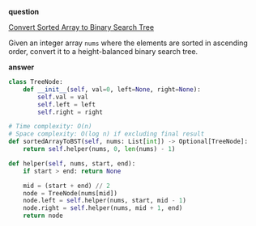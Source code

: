 **question**

<a href="https://leetcode.com/problems/convert-sorted-array-to-binary-search-tree/description" target="_blank">Convert Sorted Array to Binary Search Tree</a>

Given an integer array `nums` where the elements are sorted in ascending order, convert it to a height-balanced binary search tree.

**answer**

```py
class TreeNode:
    def __init__(self, val=0, left=None, right=None):
        self.val = val
        self.left = left
        self.right = right

# Time complexity: O(n)
# Space complexity: O(log n) if excluding final result
def sortedArrayToBST(self, nums: List[int]) -> Optional[TreeNode]:
    return self.helper(nums, 0, len(nums) - 1)

def helper(self, nums, start, end):
    if start > end: return None

    mid = (start + end) // 2
    node = TreeNode(nums[mid])
    node.left = self.helper(nums, start, mid - 1)
    node.right = self.helper(nums, mid + 1, end)
    return node
```
